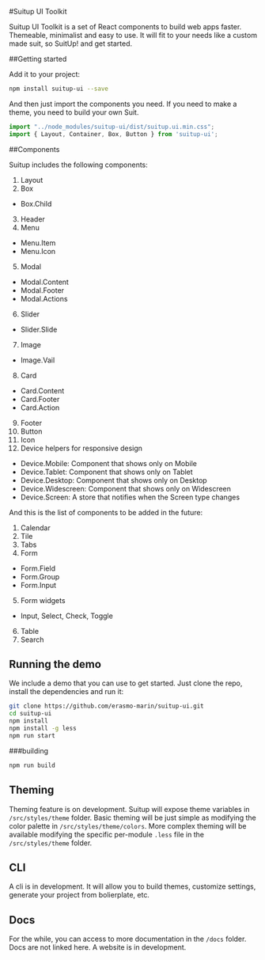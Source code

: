 #Suitup UI Toolkit

Suitup UI Toolkit is a set of React components to build web apps faster. Themeable, minimalist and easy to use. It will fit to your needs like a custom made suit, so SuitUp! and get started.

##Getting started

Add it to your project:

```bash
npm install suitup-ui --save
```
And then just import the components you need. If you need to make a theme, you need to build your own Suit.

```javascript
import "../node_modules/suitup-ui/dist/suitup.ui.min.css";
import { Layout, Container, Box, Button } from 'suitup-ui';
``` 
##Components

Suitup includes the following components:

1. Layout
2. Box
  * Box.Child
3. Header
4. Menu
  * Menu.Item
  * Menu.Icon
5. Modal
  * Modal.Content
  * Modal.Footer
  * Modal.Actions
6. Slider
  * Slider.Slide
7. Image
  * Image.Vail
8. Card
  * Card.Content
  * Card.Footer
  * Card.Action
9. Footer
10. Button
11. Icon
12. Device helpers for responsive design
  * Device.Mobile: Component that shows only on Mobile
  * Device.Tablet: Component that shows only on Tablet
  * Device.Desktop: Component that shows only on Desktop
  * Device.Widescreen: Component that shows only on Widescreen
  * Device.Screen: A store that notifies when the Screen type changes


And this is the list of components to be added in the future:

1. Calendar
2. Tile
3. Tabs
4. Form
  * Form.Field
  * Form.Group
  * Form.Input
5. Form widgets
  * Input, Select, Check, Toggle
6. Table
7. Search

## Running the demo

We include a demo that you can use to get started. Just clone the repo, install the dependencies and run it:

```bash
git clone https://github.com/erasmo-marin/suitup-ui.git
cd suitup-ui
npm install
npm install -g less
npm run start
```

###building

```bash
npm run build
```

## Theming

Theming feature is on development. Suitup will expose theme variables in `/src/styles/theme` folder. Basic theming will be just simple as modifying the color palette in `/src/styles/theme/colors`. More complex theming will be available modifying the specific per-module `.less` file in the `/src/styles/theme` folder.

## CLI

A cli is in development. It will allow you to build themes, customize settings, generate your project from bolierplate, etc.

## Docs

For the while, you can access to more documentation in the `/docs` folder. Docs are not linked here. A website is in development.